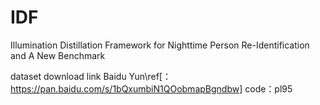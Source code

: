# IDF
Illumination Distillation Framework for Nighttime Person Re-Identification and A New Benchmark



dataset download link 
Baidu Yun\ref[：https://pan.baidu.com/s/1bQxumbiN1QOobmapBgndbw] code：pl95
